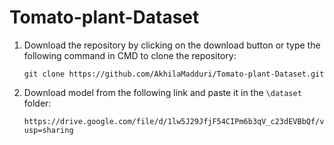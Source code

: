 # Tomato-plant-Dataset

1. Download the repository by clicking on the download button or type the following command in CMD to clone the repository:

       git clone https://github.com/AkhilaMadduri/Tomato-plant-Dataset.git

2. Download model from the following link and paste it in the `\dataset` folder:

       https://drive.google.com/file/d/1lw5J29JfjF54CIPm6b3qV_c23dEVBbQf/view?usp=sharing

